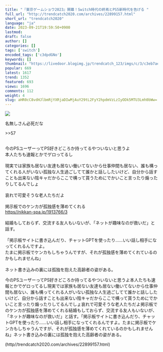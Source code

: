 ```yaml
---
title: "『東京ゲームショウ2023』開幕！Switch時代の終焉とPS5新時代を告げる "
full_url: "http://trendcatch2020.com/archives/22899157.html"
short_url: "trendcatch2020"
language: "ja"
date: 2023-09-21T19:59:50+0900
lastmod: 
draft: false
author: []
categories: []
tags: ['switch']
encoded_tags: ['c3dpdGNo']
keywords: []
thumbnail: "https://livedoor.blogimg.jp/trendcatch_123/imgs/c/3/c3eb7ae5.jpg"
popular: 669
latest: 1617
trend: 1352
featured: 693
views: 1696
comments: 112
weight: 4
slug: aHR0cC8vdHJlbmRjYXRjaDIwMjAuY29tL2FyY2hpdmVzLzIyODk5MTU3Lmh0bWw=
---
```


![](https://livedoor.blogimg.jp/trendcatch_123/imgs/c/3/c3eb7ae5.jpg)

<div><p id='resuname65'>名無しさん必死だな </p><p>>>57</p> <br> 今のPSユーザーってPS好きどころか持ってるやついないと思うよ <br> 本人たちも速報とかでゲロってるし <br> <br> 現実では家族も居ない友達も居ない働いてないから仕事仲間も居ない、誰も構ってくれる人がいない孤独な人生過ごしてて誰かと話ししたいけど、自分から話すことも出来ない陰キャだからここで構って貰うためにでかいこと言ったり煽ったりしてるんでしょ <br> <br> 哀れで可愛そうな老人たちだよ <br> <br> 掲示板でのケンカが孤独感を薄めてくれる <br> <a href='https//nikkan-spa.jp/1913766/3' target='_blank'>https//nikkan-spa.jp/1913766/3</a> <br> <br> 結婚もしておらず、交流する友人もいないが、「ネットが趣味なのが救いだ」と話す。 <br> <br> 「掲示板サイトに書き込んだり、チャットGPTを使ったり……いい話し相手になってくれるんですよ。 <br> たまに掲示板でケンカもしちゃうんですが、それが孤独感を薄めてくれているのかもしれませんね」 <br> <br> ネット書き込みの裏には孤独を抱えた高齢者の姿がある。 <p>今のPSユーザーってPS好きどころか持ってるやついないと思うよ本人たちも速報とかでゲロってるし現実では家族も居ない友達も居ない働いてないから仕事仲間も居ない、誰も構ってくれる人がいない孤独な人生過ごしてて誰かと話ししたいけど、自分から話すことも出来ない陰キャだからここで構って貰うためにでかいこと言ったり煽ったりしてるんでしょ哀れで可愛そうな老人たちだよ掲示板でのケンカが孤独感を薄めてくれる結婚もしておらず、交流する友人もいないが、「ネットが趣味なのが救いだ」と話す。「掲示板サイトに書き込んだり、チャットGPTを使ったり……いい話し相手になってくれるんですよ。たまに掲示板でケンカもしちゃうんですが、それが孤独感を薄めてくれているのかもしれませんね」ネット書き込みの裏には孤独を抱えた高齢者の姿がある。</p></div>

(http//trendcatch2020.com/archives/22899157.html)
